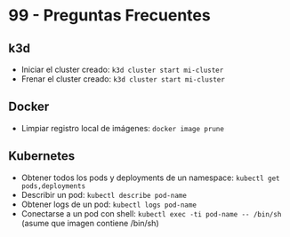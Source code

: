 # 99 - Preguntas Frecuentes

## k3d

- Iniciar el cluster creado: `k3d cluster start mi-cluster`
- Frenar el cluster creado: `k3d cluster start mi-cluster`

## Docker

- Limpiar registro local de imágenes: `docker image prune`

## Kubernetes

- Obtener todos los pods y deployments de un namespace: `kubectl get pods,deployments`
- Describir un pod: `kubectl describe pod-name`
- Obtener logs de un pod: `kubectl logs pod-name`
- Conectarse a un pod con shell: `kubectl exec -ti pod-name -- /bin/sh` (asume que imagen contiene /bin/sh)

